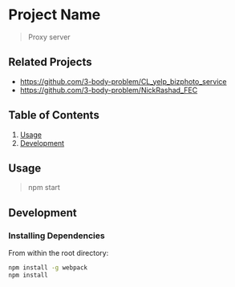 # Project Name

> Proxy server

## Related Projects

  - https://github.com/3-body-problem/CL_yelp_bizphoto_service
  - https://github.com/3-body-problem/NickRashad_FEC


## Table of Contents

1. [Usage](#Usage)
1. [Development](#development)

## Usage

> npm start

## Development

### Installing Dependencies

From within the root directory:

```sh
npm install -g webpack
npm install
```

